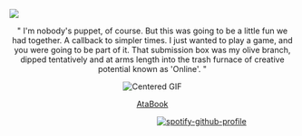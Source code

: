 ![](https://komarev.com/ghpvc/?username=Iimbus&color=orange&style=flat&label=Sleeper+Agents)

<!-- dialogue -->

<p align="center">
  " I'm nobody's puppet, of course. But this was going to be a little fun we had together. A callback to simpler times. I just wanted to play a game, and you were going to be part of it. That submission box was my olive branch, dipped tentatively and at arms length into the trash furnace of creative potential known as 'Online'. "
</p>

<!-- panel -->

<p align="center">
  <img src="https://github.com/user-attachments/assets/35280fef-81ca-4077-83ab-4486abf9c800" alt="Centered GIF" />
</p>

<!-- link -->

<p align="center">
  <a href="https://blacksilence.atabook.org/">AtaBook</a> 
</p>

<!-- spotify -->

⠀⠀⠀⠀⠀⠀⠀⠀⠀⠀⠀⠀⠀⠀⠀⠀⠀⠀⠀⠀⠀⠀⠀ ⠀⠀[![spotify-github-profile](https://spotify-github-profile.kittinanx.com/api/view?uid=31eoartwwvi7637xugf2xowzc2d4&cover_image=true&theme=novatorem&show_offline=false&background_color=121212&interchange=false&bar_color=a8a199&bar_color_cover=false)](https://spotify-github-profile.kittinanx.com/api/view?uid=31eoartwwvi7637xugf2xowzc2d4&redirect=true)
